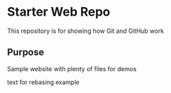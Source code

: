 # Starter Web Repo

This repository is for showing how Git and GitHub work

## Purpose

Sample website with plenty of files for demos

text for rebasing example